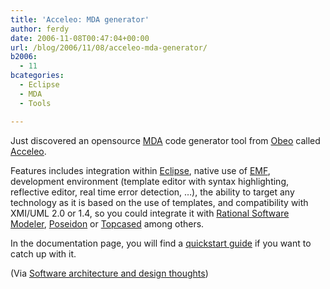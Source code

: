 ```yaml
---
title: 'Acceleo: MDA generator'
author: ferdy
date: 2006-11-08T00:47:04+00:00
url: /blog/2006/11/08/acceleo-mda-generator/
b2006:
  - 11
bcategories:
  - Eclipse
  - MDA
  - Tools

---
```

Just discovered an opensource [MDA][1] code generator tool from [Obeo][2] called [Acceleo][3].

Features includes integration within [Eclipse][4], native use of [EMF][5], development environment (template editor with syntax highlighting, reflective editor, real time error detection, &#8230;), the ability to target any technology as it is based on the use of templates, and compatibility with XMI/UML 2.0 or 1.4, so you could integrate it with [Rational Software Modeler][6], [Poseidon][7] or [Topcased][8] among others.

In the documentation page, you will find a [quickstart guide][9] if you want to catch up with it.

(Via [Software architecture and design thoughts][10])

 [1]: http://en.wikipedia.org/wiki/Model-driven_architecture
 [2]: http://www.obeo.fr/
 [3]: http://www.acceleo.org/
 [4]: http://www.eclipse.org/
 [5]: http://www.eclipse.org/emf/
 [6]: http://www-306.ibm.com/software/awdtools/modeler/swmodeler/
 [7]: http://gentleware.com/
 [8]: http://www.topcased.org/
 [9]: http://www.acceleo.org/pages/quickstart/en
 [10]: http://thinkarchitecture.blogspot.com/2006/11/practical-mda-with-acceleo.html